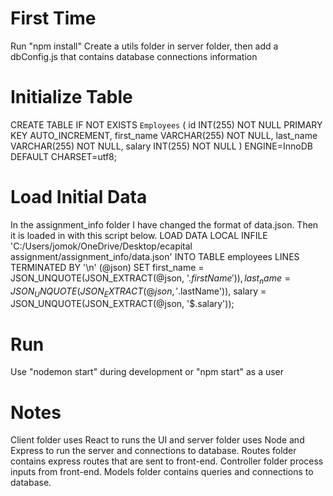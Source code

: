# First Time
Run "npm install"
Create a utils folder in server folder, then add a dbConfig.js that contains database connections information

# Initialize Table
 CREATE TABLE IF NOT EXISTS `Employees` (
  id INT(255) NOT NULL PRIMARY KEY AUTO_INCREMENT,
  first_name VARCHAR(255) NOT NULL,
  last_name VARCHAR(255) NOT NULL,
  salary INT(255) NOT NULL
) ENGINE=InnoDB DEFAULT CHARSET=utf8;

# Load Initial Data
In the assignment_info folder I have changed the format of data.json. Then it is loaded in with this script below.
LOAD DATA LOCAL INFILE 'C:/Users/jomok/OneDrive/Desktop/ecapital assignment/assignment_info/data.json'
INTO TABLE employees
LINES TERMINATED BY '\n'
(@json)
SET
    first_name = JSON_UNQUOTE(JSON_EXTRACT(@json, '$.firstName')),
    last_name = JSON_UNQUOTE(JSON_EXTRACT(@json, '$.lastName')),
    salary = JSON_UNQUOTE(JSON_EXTRACT(@json, '$.salary'));


# Run
Use "nodemon start" during development or "npm start" as a user

# Notes
Client folder uses React to runs the UI and server folder uses Node and Express to run the server and connections to database.
Routes folder contains express routes that are sent to front-end.
Controller folder process inputs from front-end.
Models folder contains queries and connections to database.